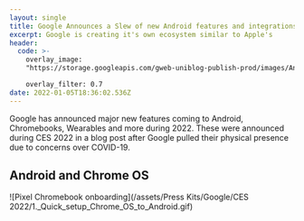 ```yaml
---
layout: single
title: Google Announces a Slew of new Android features and integrations at CES 2022
excerpt: Google is creating it's own ecosystem similar to Apple's
header:
  code: >-
    overlay_image:
    "https://storage.googleapis.com/gweb-uniblog-publish-prod/images/Android_logo.max-2800x2800.png"

    overlay_filter: 0.7
date: 2022-01-05T18:36:02.536Z
---
```

Google has announced major new features coming to Android, Chromebooks, Wearables and more during 2022. These were announced during CES 2022 in a blog post after Google pulled their physical presence due to concerns over COVID-19.

## Android and Chrome OS

![Pixel Chromebook onboarding](/assets/Press Kits/Google/CES 2022/1._Quick_setup_Chrome_OS_to_Android.gif)